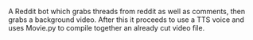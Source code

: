 A Reddit bot which grabs threads from reddit as well as comments, then grabs a background video. After this it proceeds to use a TTS voice and uses Movie.py to compile together an already cut video file.
